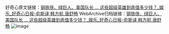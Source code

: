 好奇心原文链接：[钢铁侠、绿巨人、美国队长 ... 这些超级英雄到底值多少钱？_娱乐_好奇心日报-俞斯译 韩方航 唐舒畅](https://www.qdaily.com/articles/9680.html)
WebArchive归档链接：[钢铁侠、绿巨人、美国队长 ... 这些超级英雄到底值多少钱？_娱乐_好奇心日报-俞斯译 韩方航 唐舒畅](http://web.archive.org/web/20180704003610/http://www.qdaily.com:80/articles/9680.html)
![image](http://ww3.sinaimg.cn/large/007d5XDply1g3vg8i3s5qj30u0bv64qq)